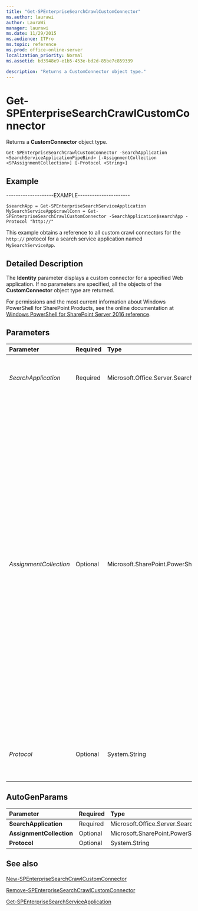 ```yaml
---
title: "Get-SPEnterpriseSearchCrawlCustomConnector"
ms.author: laurawi
author: LauraWi
manager: laurawi
ms.date: 11/29/2015
ms.audience: ITPro
ms.topic: reference
ms.prod: office-online-server
localization_priority: Normal
ms.assetid: bd3948e9-e1b5-453e-bd2d-85be7c859339

description: "Returns a CustomConnector object type."
---
```


# Get-SPEnterpriseSearchCrawlCustomConnector

Returns a **CustomConnector** object type. 
  
```
Get-SPEnterpriseSearchCrawlCustomConnector -SearchApplication <SearchServiceApplicationPipeBind> [-AssignmentCollection <SPAssignmentCollection>] [-Protocol <String>]

```

## Example

--------------------EXAMPLE----------------------
  
```
$searchApp = Get-SPEnterpriseSearchServiceApplication MySearchServiceApp$crawlConn = Get-SPEnterpriseSearchCrawlCustomConnector -SearchApplication$searchApp -Protocol "http://"
```

This example obtains a reference to all custom crawl connectors for the  `http://` protocol for a search service application named  `MySearchServiceApp`.
  
## Detailed Description

The **Identity** parameter displays a custom connector for a specified Web application. If no parameters are specified, all the objects of the **CustomConnector** object type are returned. 
  
For permissions and the most current information about Windows PowerShell for SharePoint Products, see the online documentation at [Windows PowerShell for SharePoint Server 2016 reference](https://go.microsoft.com/fwlink/p/?LinkId=671715). 
  
## Parameters

|**Parameter**|**Required**|**Type**|**Description**|
|:-----|:-----|:-----|:-----|
| _SearchApplication_ <br/> |Required  <br/> |Microsoft.Office.Server.Search.Cmdlet.SearchServiceApplicationPipeBind  <br/> |Specifies the Search application with which the **CustomConnector** objects are associated.  <br/> |
| _AssignmentCollection_ <br/> |Optional  <br/> |Microsoft.SharePoint.PowerShell.SPAssignmentCollection  <br/> |Manages objects for the purpose of proper disposal. Use of objects, such as **SPWeb** or **SPSite**, can use large amounts of memory and use of these objects in Windows PowerShell scripts requires proper memory management. Using the **SPAssignment** object, you can assign objects to a variable and dispose of the objects after they are needed to free up memory. When **SPWeb**, **SPSite**, or **SPSiteAdministration** objects are used, the objects are automatically disposed of if an assignment collection or the **Global** parameter is not used.  <br/> > [!NOTE]> When the **Global** parameter is used, all objects are contained in the global store. If objects are not immediately used, or disposed of by using the **Stop-SPAssignment** command, an out-of-memory scenario can occur.           |
| _Protocol_ <br/> |Optional  <br/> |System.String  <br/> |Specifies the string version of the protocol for which to return the **CustomConnector** object. For example, "dctm://"  <br/> |
   
## AutoGenParams

|**Parameter**|**Required**|**Type**|**Description**|
|:-----|:-----|:-----|:-----|
|**SearchApplication** <br/> |Required  <br/> |Microsoft.Office.Server.Search.Cmdlet.SearchServiceApplicationPipeBind  <br/> ||
|**AssignmentCollection** <br/> |Optional  <br/> |Microsoft.SharePoint.PowerShell.SPAssignmentCollection  <br/> ||
|**Protocol** <br/> |Optional  <br/> |System.String  <br/> ||
   
## See also

#### 

[New-SPEnterpriseSearchCrawlCustomConnector](new-spenterprisesearchcrawlcustomconnector.md)
  
[Remove-SPEnterpriseSearchCrawlCustomConnector](remove-spenterprisesearchcrawlcustomconnector.md)
  
[Get-SPEnterpriseSearchServiceApplication](get-spenterprisesearchserviceapplication.md)

